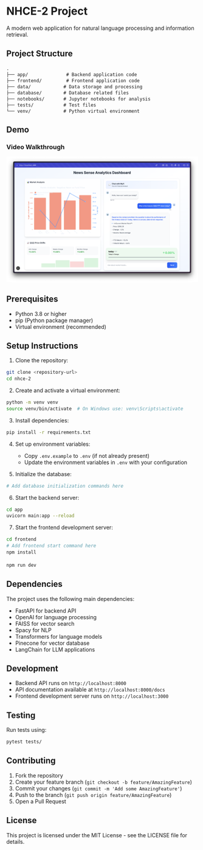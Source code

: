 # NHCE-2 Project

A modern web application for natural language processing and information retrieval.

## Project Structure

```
.
├── app/              # Backend application code
├── frontend/         # Frontend application code
├── data/            # Data storage and processing
├── database/        # Database related files
├── notebooks/       # Jupyter notebooks for analysis
├── tests/           # Test files
└── venv/            # Python virtual environment
```

## Demo

### Video Walkthrough

[![Application Demo Video](docs/images/dashboard.png)](docs/videos/demo-video.mp4)

## Prerequisites

- Python 3.8 or higher
- pip (Python package manager)
- Virtual environment (recommended)

## Setup Instructions

1. Clone the repository:

```bash
git clone <repository-url>
cd nhce-2
```

2. Create and activate a virtual environment:

```bash
python -m venv venv
source venv/bin/activate  # On Windows use: venv\Scripts\activate
```

3. Install dependencies:

```bash
pip install -r requirements.txt
```

4. Set up environment variables:

   - Copy `.env.example` to `.env` (if not already present)
   - Update the environment variables in `.env` with your configuration

5. Initialize the database:

```bash
# Add database initialization commands here
```

6. Start the backend server:

```bash
cd app
uvicorn main:app --reload
```

7. Start the frontend development server:

```bash
cd frontend
# Add frontend start command here
npm install

npm run dev
```

## Dependencies

The project uses the following main dependencies:

- FastAPI for backend API
- OpenAI for language processing
- FAISS for vector search
- Spacy for NLP
- Transformers for language models
- Pinecone for vector database
- LangChain for LLM applications

## Development

- Backend API runs on `http://localhost:8000`
- API documentation available at `http://localhost:8000/docs`
- Frontend development server runs on `http://localhost:3000`

## Testing

Run tests using:

```bash
pytest tests/
```

## Contributing

1. Fork the repository
2. Create your feature branch (`git checkout -b feature/AmazingFeature`)
3. Commit your changes (`git commit -m 'Add some AmazingFeature'`)
4. Push to the branch (`git push origin feature/AmazingFeature`)
5. Open a Pull Request

## License

This project is licensed under the MIT License - see the LICENSE file for details.
